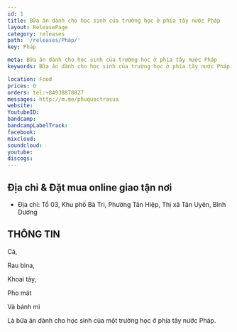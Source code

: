 ```yaml
---
id: 1
title: Bữa ăn dành cho học sinh của trường học ở phía tây nước Pháp
layout: ReleasePage
category: releases
path: '/releases/Pháp/'
key: Pháp

meta: Bữa ăn dành cho học sinh của trường học ở phía tây nước Pháp
keywords: Bữa ăn dành cho học sinh của trường học ở phía tây nước Pháp

location: Food
prices: 0
orders: tel:+84938878827
messages: http://m.me/phuquoctrasua
website: 
YoutubeID: 
bandcamp: 
bandcampLabelTrack: 
facebook: 
mixcloud: 
soundcloud: 
youtube: 
discogs: 
---
```


## Địa chỉ & Đặt mua online giao tận nơi

- Địa chỉ: Tổ 03, Khu phố Bà Tri, Phường Tân Hiệp, Thị xã Tân Uyên, Bình Dương


## THÔNG TIN

Cá, 

Rau bina, 

Khoai tây, 

Pho mát 

Và bánh mì 

Là bữa ăn dành cho học sinh của một trường học ở phía tây nước Pháp. 
